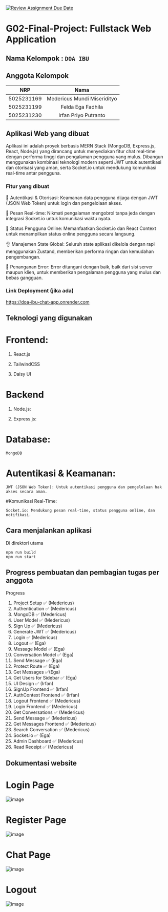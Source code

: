 [![Review Assignment Due Date](https://classroom.github.com/assets/deadline-readme-button-22041afd0340ce965d47ae6ef1cefeee28c7c493a6346c4f15d667ab976d596c.svg)](https://classroom.github.com/a/K32wTABb)
# G02-Final-Project: Fullstack Web Application

## Nama Kelompok : `DOA IBU`

## Anggota Kelompok
| NRP | Nama |
|:-----------:|:--------:|
| 5025231169  | Medericus Mundi Miseridityo |
| 5025231199  | Felda Ega Fadhila  |
| 5025231230  | Irfan Priyo Putranto  |

## Aplikasi Web yang dibuat

Aplikasi ini adalah proyek berbasis MERN Stack (MongoDB, Express.js, React, Node.js) yang dirancang untuk menyediakan fitur chat real-time dengan performa tinggi dan pengalaman pengguna yang mulus. Dibangun menggunakan kombinasi teknologi modern seperti JWT untuk autentikasi dan otorisasi yang aman, serta Socket.io untuk mendukung komunikasi real-time antar pengguna. 


### Fitur yang dibuat

🎃 Autentikasi & Otorisasi: Keamanan data pengguna dijaga dengan JWT (JSON Web Token) untuk login dan pengelolaan akses.

👾 Pesan Real-time: Nikmati pengalaman mengobrol tanpa jeda dengan integrasi Socket.io untuk komunikasi waktu nyata.

🚦 Status Pengguna Online: Memanfaatkan Socket.io dan React Context untuk menampilkan status online pengguna secara langsung.

👌 Manajemen State Global: Seluruh state aplikasi dikelola dengan rapi menggunakan Zustand, memberikan performa ringan dan kemudahan pengembangan.

🐞 Penanganan Error: Error ditangani dengan baik, baik dari sisi server maupun klien, untuk memberikan pengalaman pengguna yang mulus dan bebas gangguan.

### Link Deployment (jika ada)
https://doa-ibu-chat-app.onrender.com

## Teknologi yang digunakan

# Frontend:

1. React.js

2. TailwindCSS

3. Daisy UI

# Backend

1. Node.js:

2. Express.js:
   
# Database:
```
MongoDB
```

# Autentikasi & Keamanan:

`JWT (JSON Web Token): Untuk autentikasi pengguna dan pengelolaan hak akses secara aman.`

#Komunikasi Real-Time:

`Socket.io: Mendukung pesan real-time, status pengguna online, dan notifikasi.`

## Cara menjalankan aplikasi

Di direktori utama
```
npm run build
npm run start
```


## Progress pembuatan dan pembagian tugas per anggota

Progress
1. Project Setup ✅ (Medericus)
2. Authentication ✅ (Medericus)
3. MongoDB ✅ (Medericus)
4. User Model ✅ (Medericus)
5. Sign Up ✅ (Medericus)
6. Generate JWT ✅ (Medericus)
7. Login ✅ (Medericus)
8. Logout ✅ (Ega)
9. Message Model ✅ (Ega)
10. Conversation Model ✅ (Ega)
11. Send Message ✅ (Ega)
12. Protect Route ✅ (Ega)
13. Get Messages ✅(Ega)
14. Get Users for Sidebar ✅ (Ega)
15. UI Design ✅ (Irfan)
16. SignUp Frontend ✅ (Irfan)
17. AuthContext Frontend ✅ (Irfan)
18. Logout Frontend ✅ (Medericus)
19. Login Frontend ✅ (Medericus)
20. Get Conversations ✅ (Medericus)
21. Send Message ✅ (Medericus)
22. Get Messages Frontend ✅ (Medericus)
23. Search Conversation ✅ (Medericus)
24. Socket.io ✅ (Ega)
25. Admin Dashboard ✅ (Medericus)
26. Read Receipt ✅ (Medericus)

## Dokumentasi website

# Login Page

![image](https://github.com/user-attachments/assets/d8c88f96-a693-4ba3-b9db-5b2e14669ee3)


# Register Page

![image](https://github.com/user-attachments/assets/d1cc5763-107e-45a4-9569-829f9c710e79)


# Chat Page

![image](https://github.com/user-attachments/assets/26d953ab-ce48-4883-91e9-b6bb22a90e35)

# Logout

![image](https://github.com/user-attachments/assets/e47f2c39-1014-42ea-b9f7-13f7f5c86fd9)




